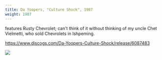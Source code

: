 ```yaml
---
title: Da Yoopers, "Culture Shock", 1987
weight: 1987
---
```

features Rusty Chevrolet; can't think of it without thinking of
my uncle Chet Vielmetti, who sold Chevrolets in Ishpeming.

https://www.discogs.com/Da-Yoopers-Culture-Shock/release/6087483

<img src="https://img.discogs.com/Q_A_7vepoW8ZjYUZoXTn6yCHAVo=/fit-in/180x280/filters:strip_icc():format(jpeg):mode_rgb():quality(90)/discogs-images/R-6087483-1410729531-1049.jpeg.jpg" />
